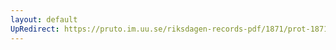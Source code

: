 ```yaml
---
layout: default
UpRedirect: https://pruto.im.uu.se/riksdagen-records-pdf/1871/prot-1871--ak--313/prot-1871--ak--313_016.pdf
---
```

